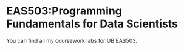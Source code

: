 # EAS503:Programming Fundamentals for Data Scientists
You can find all my coursework labs for UB EAS503.
